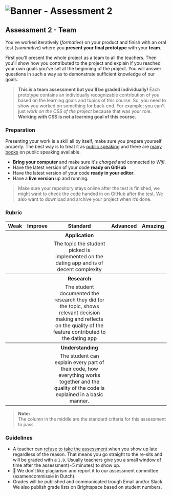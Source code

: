 # ![Banner - Assessment 2][banner]

## Assessment 2 - Team

You've worked iteratively (_formative_) on your product and finish with an oral test (_summative_) where you **present your final prototype** with your **team**. 

First you'll present the whole project as a team to all the teachers. Then you'll show how you contributed to the project and explain if you reached your own goals you've set at the beginning of the project. You will answer questions in such a way as to demonstrate sufficient knowledge of our goals.

> **This is a team assessment but you'll be graded individually!** Each prototype contains an individually recognizable contribution of you based on the learning goals and topics of this course. So, you need to show you worked on something for back-end. For example; you can't just _work on the CSS of the project_ because that was your role. **Working with CSS is not a learning goal of this course.**

### Preparation
Presenting your work is a skill all by itself, make sure you prepare yourself properly. The best way is to treat it as [public speaking](https://abookapart.com/products/demystifying-public-speaking) and there are [many books](https://be.noti.st/2018/recommended-books-for-public-speakers) on public speaking available.

* **Bring your computer** and make sure it's _charged_ and connected to _Wifi_.
* Have the latest version of your code **ready on GitHub**
* Have the latest version of your code **ready in your editor**.
* Have a **live version** up and running.

> Make sure your repository stays online after the test is finished, we might want to check the code handed in on GitHub after the test. We also want to download and archive your project when it’s done.

### Rubric

<table>
  <thead>
    <tr>
      <th style="text-align:center"><strong>Weak</strong></th>
      <th style="text-align:center"><strong>Improve</strong></th>
      <th style="text-align:center"><strong>Standard</strong></th>
      <th style="text-align:center"><strong>Advanced</strong></th>
      <th style="text-align:center"><strong>Amazing</strong></th>
    </tr>
  </thead>
  <tbody>
    <th style="text-align:center"></th>
    <th style="text-align:center"></th>
    <th style="text-align:center">Application</th>
    <th style="text-align:center"></th>
    <th style="text-align:center"></th>
    <tr>
      <td align="center"></td>
      <td align="center"></td>
      <td align="center">The topic the student picked is implemented on the dating app and is of decent complexity	</td>
      <td align="center"></td>
      <td align="center"></td>
    </tr>
    <th style="text-align:center"></th>
    <th style="text-align:center"></th>
    <th style="text-align:center">Research</th>
    <th style="text-align:center"></th>
    <th style="text-align:center"></th>
    <tr>
      <td align="center"></td>
      <td align="center"></td>
      <td align="center">The student documented the research they did for the topic, shows relevant decision making and reflects on the quality of the feature contributed to the dating app</td>
      <td align="center"></td>
      <td align="center"></td>
    </tr>
    <th style="text-align:center"></th>
    <th style="text-align:center"></th>
    <th style="text-align:center">Understanding</th>
    <th style="text-align:center"></th>
    <th style="text-align:center"></th>
    <tr>
      <td align="center"></td>
      <td align="center"></td>
      <td align="center">The student can explain every part of their code, how everything works together and the quality of the code is explained in a basic manner.</td>
      <td align="center"></td>
      <td align="center"></td>
    </tr>
  </tbody>
</table>



> **Note:**  
> The column in the middle are the standard criteria for this assessment to pass

### Guidelines
* A teacher can [refuse to take the assessment][refuse] when you show up late regardless of the reason. That means you go straight to the re-sits and will be graded with a `1.0`. Usually teachers give you a small window of time after the assessment(~5 minutes) to show up.
* 💁 We don’t like plagiarism and report it to our assessment committee (examencommissie in Dutch).
* Grades will be published and communicated trough Email and/or Slack. We also publish grade lists on Brightspace based on student numbers.

[banner]: https://cmda-bt.github.io/be-course-18-19/assets/banner-a2.svg
[refuse]: https://az.hva.nl/studenten/az-lemmas/studenten/faculteiten/fdmci/tentamens-en-herkansingen-amfi/tentamens-en-herkansingen-amfi.html
